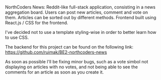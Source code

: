 NorthCoders News: Reddit-like full-stack application, consisting in a news aggregation board. Users can post new articles, comment and vote on them. Articles can be sorted out by different methods. Frontend built using React.js / CSS for the frontend.

I've decided not to use a template styling-wise in order to better learn how to use CSS.

The backend for this project can be found on the following link:
https://github.com/ruimak/BE2-northcoders-news

As soon as possible I'll be fixing minor bugs, such as a vote simbol not displaying on articles with no votes, and not being able to see the comments for an article as soon as you create it.
